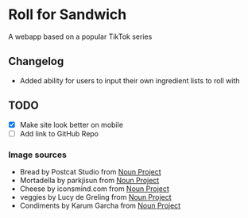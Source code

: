 # Roll for Sandwich

A webapp based on a popular TikTok series

## Changelog

-   Added ability for users to input their own ingredient lists to roll with

## TODO

-   [x] Make site look better on mobile
-   [ ] Add link to GitHub Repo

### Image sources

-   Bread by Postcat Studio from
    <a href="https://thenounproject.com/browse/icons/term/bread/" target="_blank" title="Bread Icons">Noun
    Project</a>
-   Mortadella by parkjisun from
    <a href="https://thenounproject.com/browse/icons/term/mortadella/" target="_blank" title="Mortadella Icons">Noun
    Project</a>
-   Cheese by iconsmind.com from
    <a href="https://thenounproject.com/browse/icons/term/cheese/" target="_blank" title="Cheese Icons">Noun
    Project</a>
-   veggies by Lucy de Greling from
    <a href="https://thenounproject.com/browse/icons/term/veggies/" target="_blank" title="veggies Icons">Noun
    Project</a>
-   Condiments by Karum Garcha from
    <a href="https://thenounproject.com/browse/icons/term/condiments/" target="_blank" title="Condiments Icons">Noun
    Project</a>
